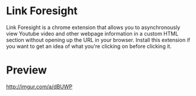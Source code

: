 # **Link Foresight**

Link Foresight is a chrome extension that allows you to asynchronously view Youtube video 
and other webpage information in a custom HTML section without opening up the URL in your browser.
Install this extension if you want to get an idea of what you're clicking on before clicking it.

# Preview #

http://imgur.com/a/dBUWP

